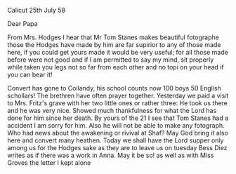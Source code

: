  Calicut 25th July 58

Dear Papa

From Mrs. Hodges I hear that Mr Tom Stanes makes beautiful fotographe those the Hodges have made by him are far supirior to any of those made here, if you could get yours made it would be very useful; for all those made before were not good and if I am permitted to say my mind, sit properly while taken you legs not so far from each other and no topi on your head if you can bear it!

Convert has gone to Coilandy, his school counts now 100 boys 50 English schollars! The brethren have often prayer together. Yesterday we paid a visit to Mrs. Fritz's grave with her two little ones or rather three: He took us there and he was very nice. Showed much thankfulness for what the Lord has done for him since her death. By yours of the 21 I see that Tom Stanes had a accident I am sorry for him. Also he will not be able to make any fotograph. Who had news about the awakening or rivival at Shaf? May God bring it also here and convert many heathen. Today we shall have the Lord supper only among us for the Hodges sake as they are to leave us on tuesday Bess Diez writes as if there was a work in Anna. May it be so! as well as with Miss Groves the letter I kept alone

